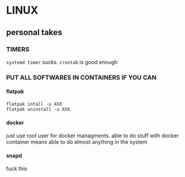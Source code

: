 # LINUX

## personal takes

### TIMERS
`systemd timer` sucks. `crontab` is good enough

### PUT ALL SOFTWARES IN CONTAINERS IF YOU CAN

#### flatpak
```
flatpak intall -u XXX
flatpak uninstall -u XXX
```
#### docker
just use root user for docker managments. able to do stuff with docker container means able to do almost anything in the system

#### snapd
fuck this